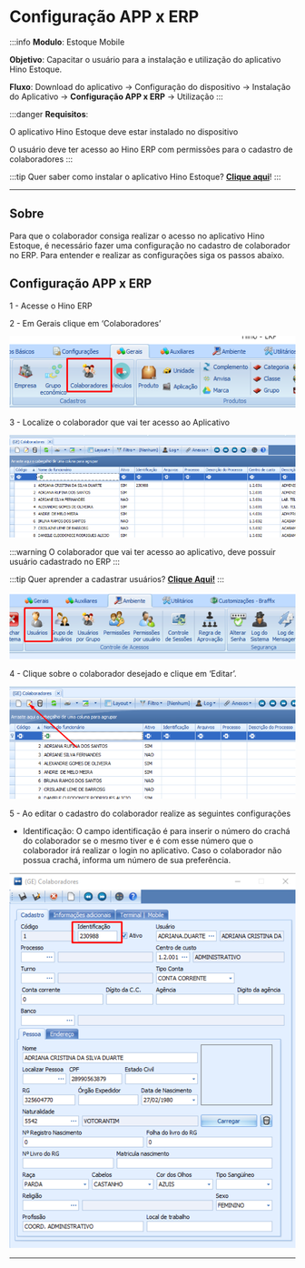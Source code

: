 # Configuração APP x ERP

:::info
**Modulo**: Estoque Mobile

**Objetivo**: Capacitar o usuário para a instalação e  utilização do aplicativo Hino Estoque.

**Fluxo**: Download do aplicativo → Configuração do dispositivo → Instalação do Aplicativo → **Configuração APP x ERP** → Utilização
:::

:::danger
**Requisitos**: 

O aplicativo Hino Estoque deve estar instalado no dispositivo

O usuário deve ter acesso ao Hino ERP com permissões para o cadastro de colaboradores
:::

:::tip
Quer saber como instalar o aplicativo Hino Estoque? [**Clique aqui**](download-configuracao-app.md)!
:::

---

## Sobre

Para que o colaborador consiga realizar o acesso no aplicativo Hino Estoque, é necessário fazer uma configuração no cadastro de colaborador no ERP. Para entender e realizar as configurações siga os passos abaixo.

## Configuração APP x ERP

1 - Acesse o Hino ERP

2 - Em Gerais clique em ‘Colaboradores’

![configuracoes-previas](./img/configuracoes-previas/configuracoes-previas.png)

3 - Localize o colaborador que vai ter acesso ao Aplicativo

![configuracoes-previas-1](./img/configuracoes-previas/configuracoes-previas-1.png)

:::warning
O colaborador que vai ter acesso ao aplicativo, deve possuir usuário cadastrado no ERP
:::

:::tip
Quer aprender a cadastrar usuários? [**Clique Aqui!**](configuracoes-previas.md)
:::

![configuracoes-previas-2](./img/configuracoes-previas/configuracoes-previas-2.png)

4 - Clique sobre o colaborador desejado e clique em ‘Editar’.

![configuracoes-previas-3](./img/configuracoes-previas/configuracoes-previas-3.png)

5 - Ao editar o cadastro do colaborador realize as seguintes configurações

- Identificação: O campo identificação é para inserir o número do crachá do colaborador se o mesmo tiver e é com esse número que o colaborador irá realizar o login no aplicativo. Caso o colaborador não possua crachá, informa um número de sua preferência.

![configuracoes-previas-4](./img/configuracoes-previas/configuracoes-previas-4.png)

---